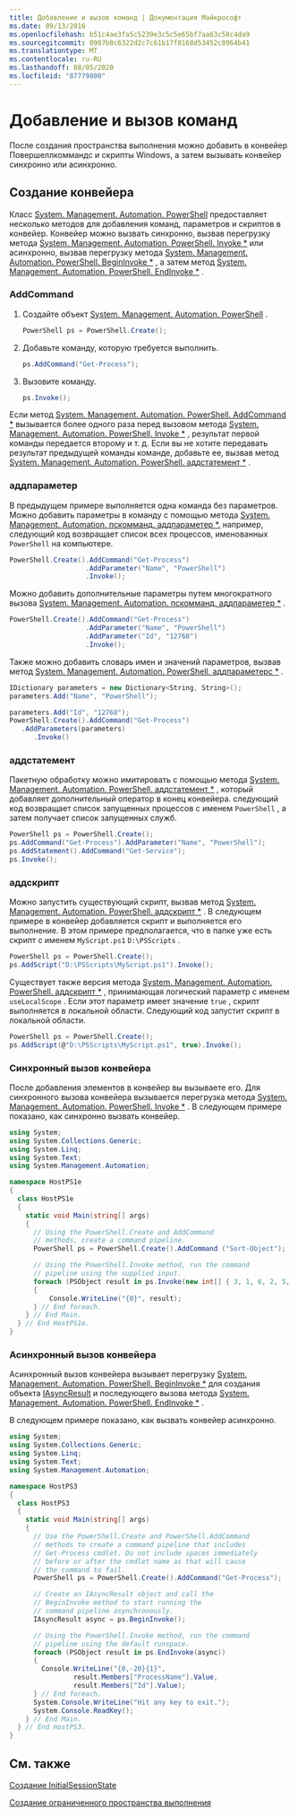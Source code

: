 ```yaml
---
title: Добавление и вызов команд | Документация Майкрософт
ms.date: 09/13/2016
ms.openlocfilehash: b51c4ae3fa5c5239e3c5c5e65bf7aa63c58c4da9
ms.sourcegitcommit: 0907b8c6322d2c7c61b17f8168d53452c8964b41
ms.translationtype: MT
ms.contentlocale: ru-RU
ms.lasthandoff: 08/05/2020
ms.locfileid: "87779800"
---
```

# <a name="adding-and-invoking-commands"></a>Добавление и вызов команд

После создания пространства выполнения можно добавить в конвейер Повершеллкоммандс и скрипты Windows, а затем вызывать конвейер синхронно или асинхронно.

## <a name="creating-a-pipeline"></a>Создание конвейера

 Класс [System. Management. Automation. PowerShell](/dotnet/api/system.management.automation.powershell) предоставляет несколько методов для добавления команд, параметров и скриптов в конвейер. Конвейер можно вызвать синхронно, вызвав перегрузку метода [System. Management. Automation. PowerShell. Invoke *](/dotnet/api/System.Management.Automation.PowerShell.Invoke) или асинхронно, вызвав перегрузку метода [System. Management. Automation. PowerShell. BeginInvoke *](/dotnet/api/System.Management.Automation.PowerShell.BeginInvoke) , а затем метод [System. Management. Automation. PowerShell. EndInvoke *](/dotnet/api/System.Management.Automation.PowerShell.EndInvoke) .

### <a name="addcommand"></a>AddCommand

1. Создайте объект [System. Management. Automation. PowerShell](/dotnet/api/system.management.automation.powershell) .

   ```csharp
   PowerShell ps = PowerShell.Create();
   ```

2. Добавьте команду, которую требуется выполнить.

   ```csharp
   ps.AddCommand("Get-Process");
   ```

3. Вызовите команду.

   ```csharp
   ps.Invoke();
   ```

 Если метод [System. Management. Automation. PowerShell. AddCommand *](/dotnet/api/System.Management.Automation.PowerShell.AddCommand) вызывается более одного раза перед вызовом метода [System. Management. Automation. PowerShell. Invoke *](/dotnet/api/System.Management.Automation.PowerShell.Invoke) , результат первой команды передается второму и т. д. Если вы не хотите передавать результат предыдущей команды команде, добавьте ее, вызвав метод [System. Management. Automation. PowerShell. аддстатемент *](/dotnet/api/System.Management.Automation.PowerShell.AddStatement) .

### <a name="addparameter"></a>аддпараметер

 В предыдущем примере выполняется одна команда без параметров. Можно добавить параметры в команду с помощью метода [System. Management. Automation. пскомманд. аддпараметер *.](/dotnet/api/System.Management.Automation.PSCommand.AddParameter) например, следующий код возвращает список всех процессов, именованных `PowerShell` на компьютере.

```csharp
PowerShell.Create().AddCommand("Get-Process")
                   .AddParameter("Name", "PowerShell")
                   .Invoke();
```

 Можно добавить дополнительные параметры путем многократного вызова [System. Management. Automation. пскомманд. аддпараметер *](/dotnet/api/System.Management.Automation.PSCommand.AddParameter) .

```csharp
PowerShell.Create().AddCommand("Get-Process")
                   .AddParameter("Name", "PowerShell")
                   .AddParameter("Id", "12768")
                   .Invoke();
```

 Также можно добавить словарь имен и значений параметров, вызвав метод [System. Management. Automation. PowerShell. аддпараметерс *](/dotnet/api/System.Management.Automation.PowerShell.AddParameters) .

```csharp
IDictionary parameters = new Dictionary<String, String>();
parameters.Add("Name", "PowerShell");

parameters.Add("Id", "12768");
PowerShell.Create().AddCommand("Get-Process")
   .AddParameters(parameters)
      .Invoke()

```

### <a name="addstatement"></a>аддстатемент

 Пакетную обработку можно имитировать с помощью метода [System. Management. Automation. PowerShell. аддстатемент *](/dotnet/api/System.Management.Automation.PowerShell.AddStatement) , который добавляет дополнительный оператор в конец конвейера. следующий код возвращает список запущенных процессов с именем `PowerShell` , а затем получает список запущенных служб.

```csharp
PowerShell ps = PowerShell.Create();
ps.AddCommand("Get-Process").AddParameter("Name", "PowerShell");
ps.AddStatement().AddCommand("Get-Service");
ps.Invoke();
```

### <a name="addscript"></a>аддскрипт

 Можно запустить существующий скрипт, вызвав метод [System. Management. Automation. PowerShell. аддскрипт *](/dotnet/api/System.Management.Automation.PowerShell.AddScript) . В следующем примере в конвейер добавляется скрипт и выполняется его выполнение. В этом примере предполагается, что в папке уже есть скрипт с именем `MyScript.ps1` `D:\PSScripts` .

```csharp
PowerShell ps = PowerShell.Create();
ps.AddScript("D:\PSScripts\MyScript.ps1").Invoke();
```

 Существует также версия метода [System. Management. Automation. PowerShell. аддскрипт *](/dotnet/api/System.Management.Automation.PowerShell.AddScript) , принимающая логический параметр с именем `useLocalScope` . Если этот параметр имеет значение `true` , скрипт выполняется в локальной области. Следующий код запустит скрипт в локальной области.

```csharp
PowerShell ps = PowerShell.Create();
ps.AddScript(@"D:\PSScripts\MyScript.ps1", true).Invoke();
```

### <a name="invoking-a-pipeline-synchronously"></a>Синхронный вызов конвейера

 После добавления элементов в конвейер вы вызываете его. Для синхронного вызова конвейера вызывается перегрузка метода [System. Management. Automation. PowerShell. Invoke *](/dotnet/api/System.Management.Automation.PowerShell.Invoke) . В следующем примере показано, как синхронно вызвать конвейер.

```csharp
using System;
using System.Collections.Generic;
using System.Linq;
using System.Text;
using System.Management.Automation;

namespace HostPS1e
{
  class HostPS1e
  {
    static void Main(string[] args)
    {
      // Using the PowerShell.Create and AddCommand
      // methods, create a command pipeline.
      PowerShell ps = PowerShell.Create().AddCommand ("Sort-Object");

      // Using the PowerShell.Invoke method, run the command
      // pipeline using the supplied input.
      foreach (PSObject result in ps.Invoke(new int[] { 3, 1, 6, 2, 5, 4 }))
      {
          Console.WriteLine("{0}", result);
      } // End foreach.
    } // End Main.
  } // End HostPS1e.
}
```

### <a name="invoking-a-pipeline-asynchronously"></a>Асинхронный вызов конвейера

 Асинхронный вызов конвейера вызывает перегрузку [System. Management. Automation. PowerShell. BeginInvoke *](/dotnet/api/System.Management.Automation.PowerShell.BeginInvoke) для создания объекта [IAsyncResult](https://msdn.microsoft.com/library/system.iasyncresult\(v=vs.110\).aspx) и последующего вызова метода [System. Management. Automation. PowerShell. EndInvoke *](/dotnet/api/System.Management.Automation.PowerShell.EndInvoke) .

 В следующем примере показано, как вызвать конвейер асинхронно.

```csharp
using System;
using System.Collections.Generic;
using System.Linq;
using System.Text;
using System.Management.Automation;

namespace HostPS3
{
  class HostPS3
  {
    static void Main(string[] args)
    {
      // Use the PowerShell.Create and PowerShell.AddCommand
      // methods to create a command pipeline that includes
      // Get-Process cmdlet. Do not include spaces immediately
      // before or after the cmdlet name as that will cause
      // the command to fail.
      PowerShell ps = PowerShell.Create().AddCommand("Get-Process");

      // Create an IAsyncResult object and call the
      // BeginInvoke method to start running the
      // command pipeline asynchronously.
      IAsyncResult async = ps.BeginInvoke();

      // Using the PowerShell.Invoke method, run the command
      // pipeline using the default runspace.
      foreach (PSObject result in ps.EndInvoke(async))
      {
        Console.WriteLine("{0,-20}{1}",
                result.Members["ProcessName"].Value,
                result.Members["Id"].Value);
      } // End foreach.
      System.Console.WriteLine("Hit any key to exit.");
      System.Console.ReadKey();
    } // End Main.
  } // End HostPS3.
}
```

## <a name="see-also"></a>См. также

 [Создание InitialSessionState](./creating-an-initialsessionstate.md)

 [Создание ограниченного пространства выполнения](./creating-a-constrained-runspace.md)
